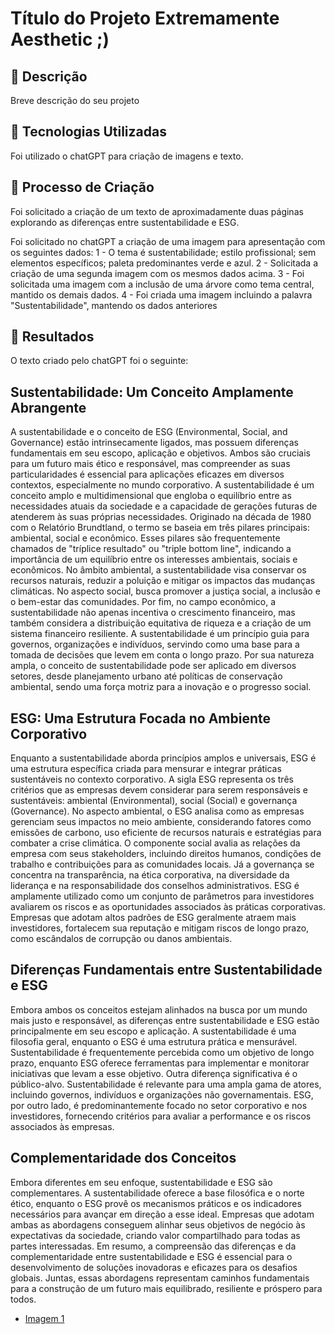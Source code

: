 # Título do Projeto Extremamente Aesthetic ;)

## 📒 Descrição
Breve descrição do seu projeto

## 🤖 Tecnologias Utilizadas
Foi utilizado o chatGPT para criação de imagens e texto.

## 🧐 Processo de Criação
Foi solicitado a criação de um texto de aproximadamente duas páginas explorando as diferenças entre sustentabilidade e ESG.

Foi solicitado no chatGPT a criação de uma imagem para apresentação com os seguintes dados:
1 - O tema é sustentabilidade; estilo profissional; sem elementos específicos; paleta predominantes verde e azul.
2 - Solicitada a criação de uma segunda imagem com os mesmos dados acima.
3 - Foi solicitada uma imagem com a inclusão de uma árvore como tema central, mantido os demais dados.
4 - Foi criada uma imagem incluindo a palavra "Sustentabilidade", mantendo os dados anteriores

## 🚀 Resultados
O texto criado pelo chatGPT foi o seguinte:

## Sustentabilidade: Um Conceito Amplamente Abrangente
A sustentabilidade e o conceito de ESG (Environmental, Social, and Governance) estão intrinsecamente ligados, mas possuem diferenças fundamentais em seu escopo, aplicação e objetivos. Ambos são cruciais para um futuro mais ético e responsável, mas compreender as suas particularidades é essencial para aplicações eficazes em diversos contextos, especialmente no mundo corporativo.
A sustentabilidade é um conceito amplo e multidimensional que engloba o equilíbrio entre as necessidades atuais da sociedade e a capacidade de gerações futuras de atenderem às suas próprias necessidades. Originado na década de 1980 com o Relatório Brundtland, o termo se baseia em três pilares principais: ambiental, social e econômico. Esses pilares são frequentemente chamados de "tríplice resultado" ou "triple bottom line", indicando a importância de um equilíbrio entre os interesses ambientais, sociais e econômicos.
No âmbito ambiental, a sustentabilidade visa conservar os recursos naturais, reduzir a poluição e mitigar os impactos das mudanças climáticas. No aspecto social, busca promover a justiça social, a inclusão e o bem-estar das comunidades. Por fim, no campo econômico, a sustentabilidade não apenas incentiva o crescimento financeiro, mas também considera a distribuição equitativa de riqueza e a criação de um sistema financeiro resiliente.
A sustentabilidade é um princípio guia para governos, organizações e indivíduos, servindo como uma base para a tomada de decisões que levem em conta o longo prazo. Por sua natureza ampla, o conceito de sustentabilidade pode ser aplicado em diversos setores, desde planejamento urbano até políticas de conservação ambiental, sendo uma força motriz para a inovação e o progresso social.

## ESG: Uma Estrutura Focada no Ambiente Corporativo
Enquanto a sustentabilidade aborda princípios amplos e universais, ESG é uma estrutura específica criada para mensurar e integrar práticas sustentáveis no contexto corporativo. A sigla ESG representa os três critérios que as empresas devem considerar para serem responsáveis e sustentáveis: ambiental (Environmental), social (Social) e governança (Governance).
No aspecto ambiental, o ESG analisa como as empresas gerenciam seus impactos no meio ambiente, considerando fatores como emissões de carbono, uso eficiente de recursos naturais e estratégias para combater a crise climática. O componente social avalia as relações da empresa com seus stakeholders, incluindo direitos humanos, condições de trabalho e contribuições para as comunidades locais. Já a governança se concentra na transparência, na ética corporativa, na diversidade da liderança e na responsabilidade dos conselhos administrativos.
ESG é amplamente utilizado como um conjunto de parâmetros para investidores avaliarem os riscos e as oportunidades associados às práticas corporativas. Empresas que adotam altos padrões de ESG geralmente atraem mais investidores, fortalecem sua reputação e mitigam riscos de longo prazo, como escândalos de corrupção ou danos ambientais.

## Diferenças Fundamentais entre Sustentabilidade e ESG
Embora ambos os conceitos estejam alinhados na busca por um mundo mais justo e responsável, as diferenças entre sustentabilidade e ESG estão principalmente em seu escopo e aplicação. A sustentabilidade é uma filosofia geral, enquanto o ESG é uma estrutura prática e mensurável. Sustentabilidade é frequentemente percebida como um objetivo de longo prazo, enquanto ESG oferece ferramentas para implementar e monitorar iniciativas que levam a esse objetivo.
Outra diferença significativa é o público-alvo. Sustentabilidade é relevante para uma ampla gama de atores, incluindo governos, indivíduos e organizações não governamentais. ESG, por outro lado, é predominantemente focado no setor corporativo e nos investidores, fornecendo critérios para avaliar a performance e os riscos associados às empresas.

## Complementaridade dos Conceitos
Embora diferentes em seu enfoque, sustentabilidade e ESG são complementares. A sustentabilidade oferece a base filosófica e o norte ético, enquanto o ESG provê os mecanismos práticos e os indicadores necessários para avançar em direção a esse ideal. Empresas que adotam ambas as abordagens conseguem alinhar seus objetivos de negócio às expectativas da sociedade, criando valor compartilhado para todas as partes interessadas.
Em resumo, a compreensão das diferenças e da complementaridade entre sustentabilidade e ESG é essencial para o desenvolvimento de soluções inovadoras e eficazes para os desafios globais. Juntas, essas abordagens representam caminhos fundamentais para a construção de um futuro mais equilibrado, resiliente e próspero para todos.
- [Imagem 1](https://github.com/DMS-1986/lab-natty-or-not/blob/main/exemplos/imagem%201.webp)






